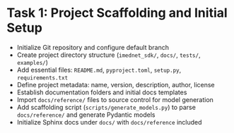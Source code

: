 # Task 1: Project Scaffolding and Initial Setup

- Initialize Git repository and configure default branch
- Create project directory structure (`imednet_sdk/`, `docs/`, `tests/`, `examples/`)
- Add essential files: `README.md`, `pyproject.toml`, `setup.py`, `requirements.txt`
- Define project metadata: name, version, description, author, license
- Establish documentation folders and initial docs templates
- Import `docs/reference/` files to source control for model generation
- Add scaffolding script (`scripts/generate_models.py`) to parse `docs/reference/` and generate Pydantic models
- Initialize Sphinx docs under `docs/` with `docs/reference` included
